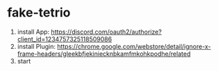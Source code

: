 # fake-tetrio
1. install App: https://discord.com/oauth2/authorize?client_id=1234757325118509086
2. install Plugin: https://chrome.google.com/webstore/detail/ignore-x-frame-headers/gleekbfjekiniecknbkamfmkohkpodhe/related
3. start
